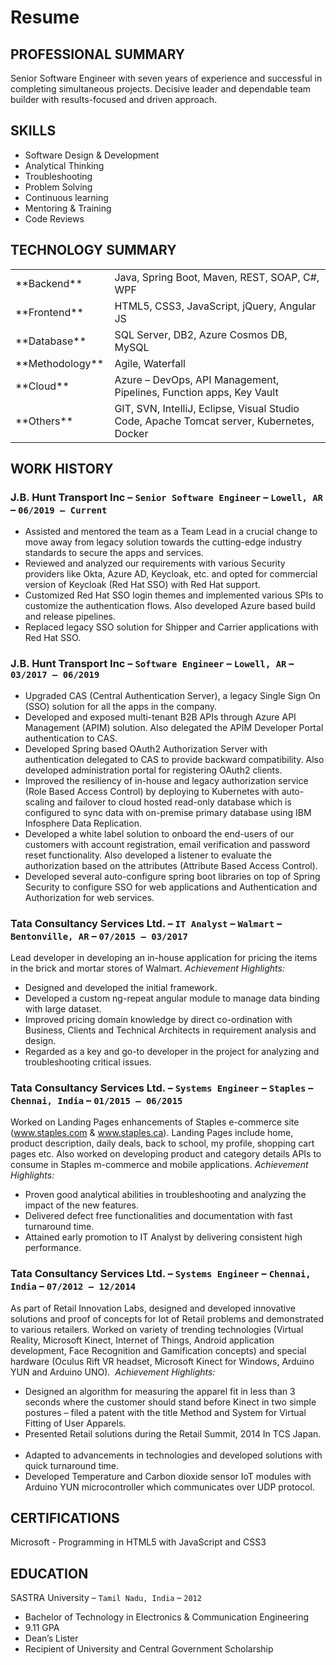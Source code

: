 # Resume

## PROFESSIONAL SUMMARY
Senior Software Engineer with seven years of experience and successful in completing simultaneous projects. Decisive leader and dependable team builder with results-focused and driven approach.

## SKILLS
* Software Design & Development
* Analytical Thinking
* Troubleshooting
* Problem Solving
* Continuous learning
* Mentoring & Training
* Code Reviews

## TECHNOLOGY SUMMARY
<table>
<colgroup>
  <col width="28%" />
  <col width="68%" />
</colgroup>
<tbody>
<tr>
  <td markdown="span">**Backend**</td>
  <td>Java, Spring Boot, Maven, REST, SOAP, C#, WPF</td>
</tr>
<tr>
  <td markdown="span">**Frontend**</td>
  <td>HTML5, CSS3, JavaScript, jQuery, Angular JS</td>
</tr>
<tr>
  <td markdown="span">**Database**</td>
  <td>SQL Server, DB2, Azure Cosmos DB, MySQL</td>
</tr>
<tr>
  <td markdown="span">**Methodology**</td>
  <td>Agile, Waterfall</td>
</tr>
<tr>
  <td markdown="span">**Cloud**</td>
  <td>Azure – DevOps, API Management, Pipelines, Function apps, Key Vault</td>
</tr>
<tr>
  <td markdown="span">**Others**</td>
  <td>GIT, SVN, IntelliJ, Eclipse, Visual Studio Code, Apache Tomcat server, Kubernetes, Docker</td>
</tr>
</tbody>
</table>

## WORK HISTORY
### J.B. Hunt Transport Inc – `Senior Software Engineer` – `Lowell, AR` – `06/2019 – Current`
* Assisted and mentored the team as a Team Lead in a crucial change to move away from legacy solution towards the cutting-edge industry standards to secure the apps and services.
* Reviewed and analyzed our requirements with various Security providers like Okta, Azure AD, Keycloak, etc. and opted for commercial version of Keycloak (Red Hat SSO) with Red Hat support.
* Customized Red Hat SSO login themes and implemented various SPIs to customize the authentication flows. Also developed Azure based build and release pipelines.
* Replaced legacy SSO solution for Shipper and Carrier applications with Red Hat SSO.

### J.B. Hunt Transport Inc – `Software Engineer` – `Lowell, AR` – `03/2017 – 06/2019`
* Upgraded CAS (Central Authentication Server), a legacy Single Sign On (SSO) solution for all the apps in the company.
* Developed and exposed multi-tenant B2B APIs through Azure API Management (APIM) solution. Also delegated the APIM Developer Portal authentication to CAS.
* Developed Spring based OAuth2 Authorization Server with authentication delegated to CAS to provide backward compatibility. Also developed administration portal for registering OAuth2 clients.
* Improved the resiliency of in-house and legacy authorization service (Role Based Access Control) by deploying to Kubernetes with auto-scaling and failover to cloud hosted read-only database which is configured to sync data with on-premise primary database using IBM Infosphere Data Replication.
* Developed a white label solution to onboard the end-users of our customers with account registration, email verification and password reset functionality. Also developed a listener to evaluate the authorization based on the attributes (Attribute Based Access Control).
* Developed several auto-configure spring boot libraries on top of Spring Security to configure SSO for web applications and Authentication and Authorization for web services.

### Tata Consultancy Services Ltd. – `IT Analyst` – `Walmart` – `Bentonville, AR` – `07/2015 – 03/2017`
Lead developer in developing an in-house application for pricing the items in the brick and mortar stores of Walmart.
*Achievement Highlights:*
* Designed and developed the initial framework.
* Developed a custom ng-repeat angular module to manage data binding with large dataset.
* Improved pricing domain knowledge by direct co-ordination with Business, Clients and Technical Architects in requirement analysis and design.
* Regarded as a key and go-to developer in the project for analyzing and troubleshooting critical issues.

### Tata Consultancy Services Ltd. – `Systems Engineer` – `Staples` – `Chennai, India` – `01/2015 – 06/2015`
Worked on Landing Pages enhancements of Staples e-commerce site (www.staples.com & www.staples.ca). Landing Pages include home, product description, daily deals, back to school, my profile, shopping cart pages etc. Also worked on developing product and category details APIs to consume in Staples m-commerce and mobile applications.
*Achievement Highlights:*
* Proven good analytical abilities in troubleshooting and analyzing the impact of the new features.
* Delivered defect free functionalities and documentation with fast turnaround time.
* Attained early promotion to IT Analyst by delivering consistent high performance.

### Tata Consultancy Services Ltd. – `Systems Engineer` – `Chennai, India` – `07/2012 – 12/2014`
As part of Retail Innovation Labs, designed and developed innovative solutions and proof of concepts for lot of Retail problems and demonstrated to various retailers. Worked on variety of trending technologies (Virtual Reality, Microsoft Kinect, Internet of Things, Android application development, Face Recognition and Gamification concepts) and special hardware (Oculus Rift VR headset, Microsoft Kinect for Windows, Arduino YUN and Arduino UNO). 
*Achievement Highlights:*
* Designed an algorithm for measuring the apparel fit in less than 3 seconds where the customer should stand before Kinect in two simple postures – filed a patent with the title Method and System for Virtual Fitting of User Apparels.
* Presented Retail solutions during the Retail Summit, 2014 In TCS Japan.  
* Adapted to advancements in technologies and developed solutions with quick turnaround time.
* Developed Temperature and Carbon dioxide sensor IoT modules with Arduino YUN microcontroller which communicates over UDP protocol.

## CERTIFICATIONS
Microsoft - Programming in HTML5 with JavaScript and CSS3

## EDUCATION
SASTRA University – `Tamil Nadu, India` – `2012`
* Bachelor of Technology in Electronics & Communication Engineering
* 9.11 GPA
* Dean’s Lister
* Recipient of University and Central Government Scholarship
